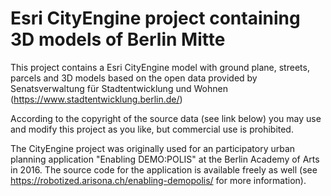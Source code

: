 # Esri CityEngine project containing 3D models of Berlin Mitte

This project contains a Esri CityEngine model with ground plane, streets, parcels and 3D models 
based on the open data provided by Senatsverwaltung für Stadtentwicklung und Wohnen (https://www.stadtentwicklung.berlin.de/)

According to the copyright of the source data (see link below) you may use and modify this project 
as you like, but commercial use is prohibited.

The CityEngine project was originally used for an participatory urban planning application "Enabling DEMO:POLIS" at the Berlin Academy of Arts in 2016. The source code for the application is available freely as well (see https://robotized.arisona.ch/enabling-demopolis/ for more information).

